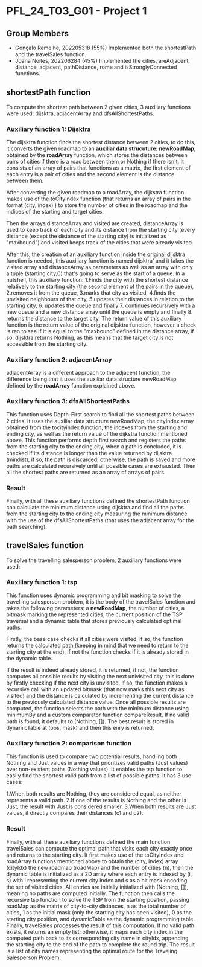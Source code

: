 # PFL_24_T03_G01 - Project 1

## Group Members
- Gonçalo Remelhe, 202205318 (55%) Implemented both the shortestPath and the travelSales function.
- Joana Noites, 202206284 (45%) Implemented the cities, areAdjacent, distance, adjacent, pathDistance, rome and isStronglyConnected functions.

## shortestPath function
To compute the shortest path between 2 given cities, 3 auxiliary functions were used: dijsktra, adjacentArray and dfsAllShortestPaths.

### Auxiliary function 1: Dijsktra

The dijsktra function finds the shortest distance between 2 cities, to do this, it converts the given roadmap to an **auxiliar data strucuture: newRoadMap**, obtained by the **roadArray** function, which stores the distances between pairs of cities if there is a road between them or Nothing if there isn't. It consists of an array of pairs that functions as a matrix, the first element of each entry is a pair of cities and the second element is the distance between them.

After converting the given roadmap to a roadArray, the dijkstra function makes use of the toCityIndex function (that returns an array of pairs in the format (city, index) ) to store the number of cities in the roadmap and the indices of the starting and target cities.

Then the arrays distanceArray and visited are created, distanceArray is used to keep track of each city and its distance from the starting city (every distance (except the distance of the starting city) is initialized as "maxbound") and visited keeps track of the cities that were already visited.

After this, the creation of an auxiliary function inside the original dijsktra function is needed, this auxiliary function is named dijsktra' and it takes the visited array and distanceArray as parameters as well as an array with only a tuple (starting city,0) that's going to serve as the start of a queue. In a nutshell, this auxiliary function: 1.Finds the city with the shortest distance relatively to the starting city (the second element of the pairs in the queue), 2.removes it from the queue, 3.marks that city as visited, 4.finds the unvisited neighbours of that city, 5.updates their distances in relation to the starting city, 6. updates the queue and finally 7. continues recursively with a new queue and a new distance array until the queue is empty and finally 8. returns the distance to the target city. The return value of this auxiliary function is the return value of the original dijsktra function, however a check is ran to see if it is equal to the "maxbound" defined in the distance array, if so, dijsktra returns Nothing, as this means that the target city is not accessible from the starting city.

### Auxiliary function 2: adjacentArray

adjacentArray is a different approach to the adjacent function, the difference being that it uses the auxiliar data structure newRoadMap defined by the **roadArray** function explained above.

### Auxiliary function 3: dfsAllShortestPaths

This function uses Depth-First search to find all the shortest paths between 2 cities. It uses the auxiliar data structure newRoadMap, the cityIndex array obtained from the tocityindex function, the indexes from the starting and ending city, as well as the return value of the dijkstra function mentioned above. This function performs depth first search and registers the paths from the starting city to the ending city, when a path is concluded, it is checked if its distance is longer than the value returned by dijsktra (mindist), if so, the path is discarded, otherwise, the path is saved and more paths are calculated recursively until all possible cases are exhausted. Then all the shortest paths are returned as an array of arrays of pairs. 

### Result

Finally, with all these auxiliary functions defined the shortestPath function can calculate the minimum distance using dijsktra and find all the paths from the starting city to the ending city measuring the minimum distance with the use of the dfsAllShortestPaths (that uses the adjacent array for the path searching).

## travelSales function
To solve the travelling salesperson problem, 2 auxiliary functions were used:

### Auxiliary function 1: tsp
This function uses dynamic programming and bit masking to solve the travelling salesperson problem, it is the body of the travelSales function and takes the following parameters: a **newRoadMap**, the number of cities, a bitmask marking the represented cities, the current position of the TSP traversal and a dynamic table that stores previously calculated optimal paths.

Firstly, the base case checks if all cities were visited, if so, the function returns the calculated path (keeping in mind that we need to return to the starting city at the end), if not the function checks if it is already stored in the dynamic table.

If the result is indeed already stored, it is returned, if not, the function computes all possible results by visiting the next univisited city, this is done by firstly checking if the next city is unvisited, if so, the function makes a recursive call with an updated bitmask (that now marks this next city as visited) and the distance is calculated by incrementing the current distance to the previously calculated distance value. Once all possible results are computed, the function selects the path with the minimum distance using minimumBy and a custom comparator function compareResult. If no valid path is found, it defaults to (Nothing, []). The best result is stored in dynamicTable at (pos, mask) and then this enry is returned.

### Auxiliary function 2: comparison function
This function is used to compare two potential results, handling both Nothing and Just values in a way that prioritizes valid paths (Just values) over non-existent paths (Nothing values). It enables the tsp function to easily find the shortest valid path from a list of possible paths. It has 3 use cases:

1.When both results are Nothing, they are considered equal, as neither represents a valid path.
2.If one of the results is Nothing and the other is Just, the result with Just is considered smaller.
3.When both results are Just values, it directly compares their distances (c1 and c2).


### Result

Finally, with all these auxiliary functions defined the main function travelSales can compute the optimal path that visits each city exactly once and returns to the starting city. It first makes use of the toCityIndex and roadArray functions mentioned above to obtain the (city, index) array (cityIdx) the new roadmap (roadMap) and the number of cities (n), then the dynamic table is initialized as a 2D array where each entry is indexed by (i, s) with i representing the current city index and s as a bit mask encoding the set of visited cities. All entries are initially initialized with (Nothing, []), meaning no paths are computed initially.  The function then calls the recursive tsp function to solve the TSP from the starting position, passing roadMap as the matrix of city-to-city distances, n as the total number of cities, 1 as the initial mask (only the starting city has been visited), 0 as the starting city position, and dynamicTable as the dynamic programming table. Finally, travelSales processes the result of this computation. If no valid path exists, it returns an empty list; otherwise, it maps each city index in the computed path back to its corresponding city name in cityIdx, appending the starting city to the end of the path to complete the round trip. The result is a list of city names representing the optimal route for the Traveling Salesperson Problem.



